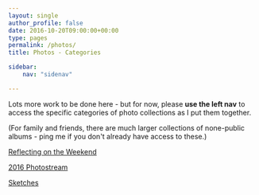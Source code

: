 ```yaml
---
layout: single
author_profile: false
date: 2016-10-20T09:00:00+00:00
type: pages
permalink: /photos/
title: Photos - Categories

sidebar:
    nav: "sidenav"

---
```

Lots more work to be done here - but for now, please **use the left nav** to access the specific categories of photo collections as I put them together.

(For family and friends, there are much larger collections of none-public albums - ping me if you don't already have access to these.)

[Reflecting on the Weekend](/reflecting)

[2016 Photostream](/2016stream)

[Sketches](/sketches)
